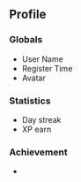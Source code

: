 
## Profile
 ### Globals
   - User Name
   - Register Time
   - Avatar

 ### Statistics
   - Day streak
   - XP earn

 ### Achievement
   - 

##